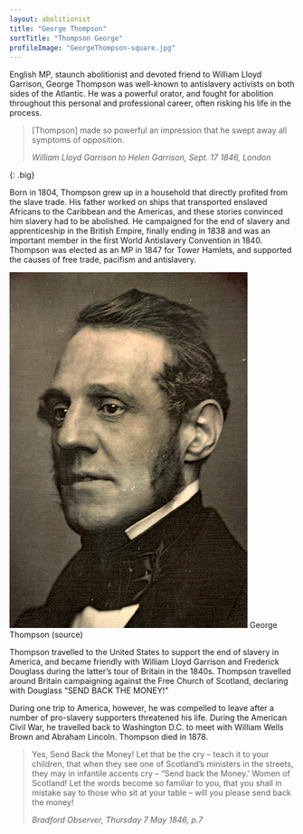 ```yaml
---
layout: abolitionist
title: "George Thompson"
sortTitle: "Thompson George"
profileImage: "GeorgeThompson-square.jpg"
---
```


English MP, staunch abolitionist and devoted friend to William Lloyd Garrison, George Thompson was well-known to antislavery activists on both sides of the Atlantic. He was a powerful orator, and fought for abolition throughout this personal and professional career, often risking his life in the process.

> [Thompson] made so powerful an impression that he swept away all symptoms of opposition.
> <footer><cite>William Lloyd Garrison to Helen Garrison, Sept. 17 1846, London</cite></footer>
{: .big}

Born in 1804, Thompson grew up in a household that directly profited from the slave trade. His father worked on ships that transported enslaved Africans to the Caribbean and the Americas, and these stories convinced him slavery had to be abolished. He campaigned for the end of slavery and apprenticeship in the British Empire, finally ending in 1838 and was an important member in the first World Antislavery Convention in 1840. Thompson was elected as an MP in 1847 for Tower Hamlets, and supported the causes of free trade, pacifism and antislavery.

![Picture of George Thompson](/img/GeorgeThompson.jpg)
<span class="caption text-muted">George Thompson (source)</span>

Thompson travelled to the United States to support the end of slavery in America, and became friendly with William Lloyd Garrison and Frederick Douglass during the latter’s tour of Britain in the 1840s. Thompson travelled around Britain campaigning against the Free Church of Scotland, declaring with Douglass “SEND BACK THE MONEY!”

During one trip to America, however, he was compelled to leave after a number of pro-slavery supporters threatened his life. During the American Civil War, he travelled back to Washington D.C. to meet with William Wells Brown and Abraham Lincoln. Thompson died in 1878.

> Yes, Send Back the Money! Let that be the cry – teach it to your children, that when they see one of Scotland’s ministers in the streets, they may in infantile accents cry – “Send back the Money.’ Women of Scotland! Let the words become so familiar to you, that you shall in mistake say to those who sit at your table – will you please send back the money!
> <footer><cite>Bradford Observer, Thursday 7 May 1846, p.7</cite></footer>

